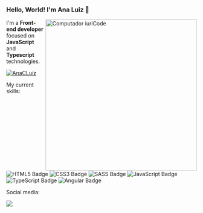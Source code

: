 
### Hello, World! I'm Ana Luiz 👋

<img src="https://raw.githubusercontent.com/MicaelliMedeiros/micaellimedeiros/master/image/computer-illustration.png" min-width="400px" max-width="400px" width="400px" align="right" alt="Computador iuriCode">

<p align="left"> 
  I'm a <strong>Front-end developer</strong> focused on <strong>JavaScript</strong> and <strong>Typescript</strong> technologies.
</p>


[![AnaCLuiz](https://github-readme-stats.vercel.app/api/top-langs/?username=AnaCLuiz&hide=html&layout=compact&theme=tokyonight)](https://github.com/AnaCLuiz/)

<p>My current skills:</p>
<img alt="HTML5 Badge" src="https://img.shields.io/badge/HTML5-E34F26?style=for-the-badge&logo=html5&logoColor=white">
<img alt="CSS3 Badge" src="https://img.shields.io/badge/CSS3-1572B6?style=for-the-badge&logo=css3&logoColor=white">
<img alt="SASS Badge" src="https://img.shields.io/badge/Sass-CC6699?style=for-the-badge&logo=sass&logoColor=white">
<img alt="JavaScript Badge" src="https://img.shields.io/badge/JavaScript-F7DF1E?style=for-the-badge&logo=javascript&logoColor=black">
<img alt="TypeScript Badge" src="https://img.shields.io/badge/TypeScript-007ACC?style=for-the-badge&logo=typescript&logoColor=white">
<img alt="Angular Badge" src="https://img.shields.io/badge/Angular-DD0031?style=for-the-badge&logo=angular&logoColor=white">

<p>Social media:</p>
<p align="left">
<a target="_blank" href="https://www.linkedin.com/in/ana-luiz-6b5737168/" alt="Linkedin Badge">
<img src="https://img.shields.io/badge/-Linkedin-0e76a8?style=flat-square&logo=Linkedin&logoColor=white&link=https://www.linkedin.com/in/ana-luiz-6b5737168/" /></a>
